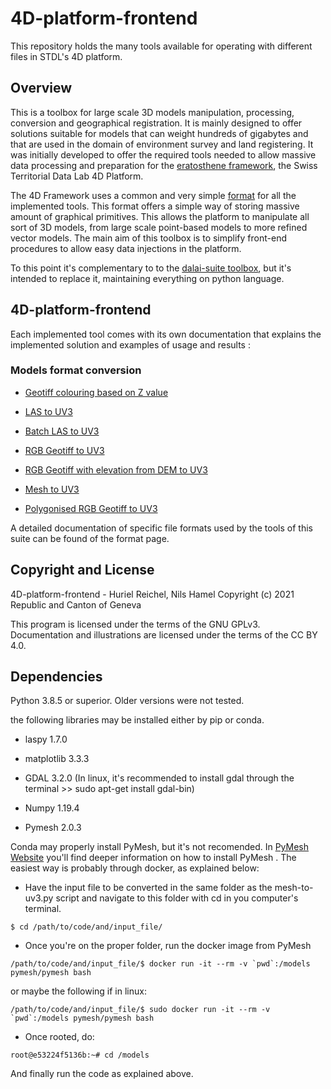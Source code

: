 # 4D-platform-frontend
This repository holds the many tools available for operating with different files in STDL's 4D platform. 

## Overview
This is a toolbox for large scale 3D models manipulation, processing, conversion and geographical registration. It is mainly designed to offer solutions suitable for models that can weight hundreds of gigabytes and that are used in the domain of environment survey and land registering. It was initially developed to offer the required tools needed to allow massive data processing and preparation for the [eratosthene framework](https://github.com/swiss-territorial-data-lab/eratosthene-framework), the Swiss Territorial Data Lab 4D Platform.

The 4D Framework uses a common and very simple [format](https://github.com/swiss-territorial-data-lab/eratosthene-framework/blob/master/FORMAT.md) for all the implemented tools. This format offers a simple way of storing massive amount of graphical primitives. This allows the platform to manipulate all sort of 3D models, from large scale point-based models to more refined vector models. The main aim of this toolbox is to simplify front-end procedures to allow easy data injections in the platform.

To this point it's complementary to to the [dalai-suite toolbox](https://github.com/nils-hamel/dalai-suite), but it's intended to replace it, maintaining everything on python language.

## 4D-platform-frontend

Each implemented tool comes with its own documentation that explains the implemented solution and examples of usage and results :

### Models format conversion

* [Geotiff colouring based on Z value](src/z-from-geotiff)

* [LAS to UV3](src/las-to-uv3)

* [Batch LAS to UV3](src/batch-las-uv3)

* [RGB Geotiff to UV3](src/rgb-from-geotiff)

* [RGB Geotiff with elevation from DEM to UV3](src/rgb-z-uv3)

* [Mesh to UV3](src/mesh-to-uv3)

* [Polygonised RGB Geotiff to UV3](src/tiff-poly-uv3)

A detailed documentation of specific file formats used by the tools of this suite can be found of the format page.

## Copyright and License

4D-platform-frontend - Huriel Reichel, Nils Hamel
Copyright (c) 2021 Republic and Canton of Geneva

This program is licensed under the terms of the GNU GPLv3. Documentation and illustrations are licensed under the terms of the CC BY 4.0.

## Dependencies

Python 3.8.5 or superior. Older versions were not tested.

the following libraries may be installed either by pip or conda. 

* laspy 1.7.0

* matplotlib 3.3.3

* GDAL 3.2.0 (In linux, it's recommended to install gdal through the terminal >> sudo apt-get install gdal-bin)

* Numpy 1.19.4

* Pymesh 2.0.3

Conda may properly install PyMesh, but it's not recomended. In [PyMesh Website](https://pymesh.readthedocs.io/en/latest/installation.html) you'll find deeper information on how to install PyMesh . The easiest way is probably through docker, as explained below:

* Have the input file to be converted in the same folder as the mesh-to-uv3.py script and navigate to this folder with cd in you computer's terminal.

```
$ cd /path/to/code/and/input_file/
```

* Once you're on the proper folder, run the docker image from PyMesh

```
/path/to/code/and/input_file/$ docker run -it --rm -v `pwd`:/models pymesh/pymesh bash
```
or maybe the following if in linux:

```
/path/to/code/and/input_file/$ sudo docker run -it --rm -v `pwd`:/models pymesh/pymesh bash
```

* Once rooted, do:

```
root@e53224f5136b:~# cd /models
```

And finally run the code as explained above.



